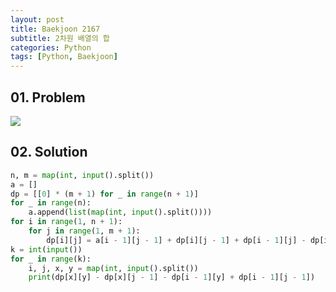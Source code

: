 ```yaml
---
layout: post
title: Baekjoon 2167
subtitle: 2차원 배열의 합
categories: Python
tags: [Python, Baekjoon]
---
```


## 01. Problem

<img src="https://github.com/WoojinJeonkr/WoojinJeonkr.github.io/blob/main/assets/images/post_image/baekjoon_2167.png?raw=true">

## 02. Solution

```Python
n, m = map(int, input().split())
a = []
dp = [[0] * (m + 1) for _ in range(n + 1)]
for _ in range(n):
    a.append(list(map(int, input().split())))
for i in range(1, n + 1):
    for j in range(1, m + 1):
        dp[i][j] = a[i - 1][j - 1] + dp[i][j - 1] + dp[i - 1][j] - dp[i - 1][j - 1]
k = int(input())
for _ in range(k):
    i, j, x, y = map(int, input().split())
    print(dp[x][y] - dp[x][j - 1] - dp[i - 1][y] + dp[i - 1][j - 1])
```
